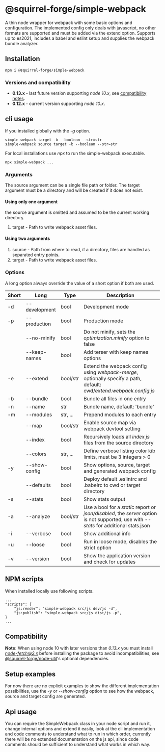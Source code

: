 # @squirrel-forge/simple-webpack
A thin node wrapper for webpack with some basic options and configuration.
The implemented config only deals with javascript, no other formats are supported and must be added via the extend option.
Supports up to es2021, includes a babel and eslint setup and supplies the webpack bundle analyzer.

## Installation
```
npm i @squirrel-forge/simple-webpack
```

### Versions and compatibility
 - **0.13.x** - last future version supporting *node 10.x*, see [compatibility notes](#compatibility).
 - **0.12.x** - current version supporting *node 10.x*.

## cli usage
If you installed globally with the *-g* option.
```
simple-webpack target -b --boolean --str=str
simple-webpack source target -b --boolean --str=str
```

For local installations use *npx* to run the simple-webpack executable.
```
npx simple-webpack ...
```

### Arguments
The source argument can be a single file path or folder.
The target argument must be a directory and will be created if it does not exist.

#### Using only one argument
the source argument is omitted and assumed to be the current working directory.
1. target - Path to write webpack asset files.

#### Using two arguments
1. source - Path from where to read, if a directory, files are handled as separated entry points.
2. target - Path to write webpack asset files.

### Options
A long option always override the value of a short option if both are used.

| Short | Long          | Type     | Description                                                                                                                             |
|-------|---------------|----------|-----------------------------------------------------------------------------------------------------------------------------------------|
| -d    | --development | bool     | Development mode                                                                                                                        |
| -p    | --production  | bool     | Production mode                                                                                                                         |
|       | --no-minify   | bool     | Do not minify, sets the *optimization.minify* option to false                                                                           |
|       | --keep-names  | bool     | Add terser with keep names options                                                                                                      |
| -e    | --extend      | bool/str | Extend the webpack config using *webpack-merge*, optionally specify a path, default: cwd/*extend.webpack.config.js*                     |
| -b    | --bundle      | bool     | Bundle all files in one entry                                                                                                           |
| -n    | --name        | str      | Bundle name, default: 'bundle'                                                                                                          |
| -m    | --modules     | str, ... | Prepend modules to each entry                                                                                                           |
|       | --map         | bool/str | Enable source map via webpack devtool setting                                                                                           |
|       | --index       | bool     | Recursively loads all *index.js* files from the source directory                                                                        |
|       | --colors      | str, ... | Define verbose listing color kib limits, must be 3 integers > 0                                                                         |
| -y    | --show-config | bool     | Show options, source, target and generated webpack config                                                                               |
|       | --defaults    | bool     | Deploy default .eslintrc and .babelrc to cwd or target directory                                                                        |
| -s    | --stats       | bool     | Show stats output                                                                                                                       |
| -a    | --analyze     | bool/str | Use a bool for a *static* report or *json/disabled*, the *server* option is not supported, use with *--stats* for additional stats.json |
| -i    | --verbose     | bool     | Show additional info                                                                                                                    |
| -u    | --loose       | bool     | Run in loose mode, disables the strict option                                                                                           |
| -v    | --version     | bool     | Show the application version and check for updates                                                                                      |

## NPM scripts
When installed locally use following scripts.

```
...
"scripts": {
    "js:render": "simple-webpack src/js dev/js -d",
    "js:publish": "simple-webpack src/js dist/js -p",
}
...
```

## Compatibility
**Note:** When using node 10 with later versions than *0.13.x* you must install *node-fetch@2.x* before installing the package to avoid incompatibilities, see [@squirrel-forge/node-util](https://github.com/squirrel-forge/node-util#optional-dependencies)'s optional dependencies.

## Setup examples
For now there are no explicit examples to show the different implementation possibilities, use the *-y* or *--show-config* option to see how the webpack, source and target config are generated.

## Api usage
You can require the SimpleWebpack class in your node script and run it, change internal options and extend it easily, look at the cli implementation and code comments to understand what to run in which order, currently there will be no extended documentation on the js api, since code comments should be sufficient to understand what works in which way.
